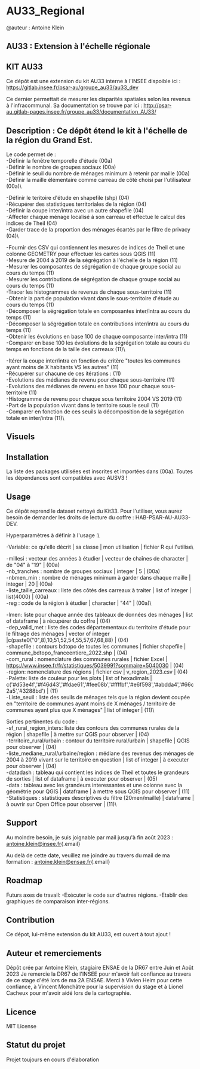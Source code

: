 # AU33_Regional

@auteur : Antoine Klein

## AU33 : Extension à l'échelle régionale

## KIT AU33

Ce dépôt est une extension du kit AU33 interne à l'INSEE dispoible ici :
<https://gitlab.insee.fr/psar-au/groupe_au33/au33_dev>

Ce dernier permettait de mesurer les disparités spatiales selon les
revenus à l'infracommunal. Sa documentation se trouve par ici :
<http://psar-au.gitlab-pages.insee.fr/groupe_au33/documentation_AU33/>

## Description : Ce dépôt étend le kit à l'échelle de la région du Grand Est.

Le code permet de :\
-Définir la fenêtre temporelle d'étude (00a)\
-Définir le nombre de groupes sociaux (00a)\
-Définir le seuil du nombre de ménages minimum à retenir par maille
(00a)\
-Définir la maille élémentaire comme carreau de côté choisi par
l'utilisateur (00a)\

-Définir le teritoire d'étude en shapefile (shp) (04)\
-Récupérer des statistiques territoriales de la région (04)\
-Définir la coupe inter/intra avec un autre shapefile (04)\
-Affecter chaque ménage localisé à son carreau et effectue le calcul des
indices de Theil (04)\
-Garder trace de la proportion des ménages écartés par le filtre de
privacy (04)\

-Fournir des CSV qui contiennent les mesures de indices de Theil et une
colonne GEOMETRY pour effectuer les cartes sous QGIS (11)\
-Mesure de 2004 à 2019 de la ségrégation à l'échelle de la région (11)\
-Mesurer les composantes de ségrégation de chaque groupe social au cours
du temps (11)\
-Mesurer les contributions de ségrégation de chaque groupe social au
cours du temps (11)\
-Tracer les histogrammes de revenus de chaque sous-territoire (11)\
-Obtenir la part de population vivant dans le sous-territoire d'étude au
cours du temps (11)\
-Décomposer la ségrégation totale en composantes inter/intra au cours du
temps (11)\
-Décomposer la ségrégation totale en contributions inter/intra au cours
du temps (11)\
-Obtenir les évolutions en base 100 de chaque composante inter/intra
(11)\
-Comparer en base 100 les évolutions de la ségrégation totale au cours
du temps en fonctions de la taille des carreaux (11)\

-Itérer la coupe inter/intra en fonction du critère "toutes les communes
ayant moins de X habitants VS les autres" (11)\
-Récupérer sur chacune de ces itérations : (11)\
-Evolutions des médianes de revenu pour chaque sous-territoire (11)\
-Evolutions des médianes de revenu en base 100 pour chaque
sous-territoire (11)\
-Histogramme de revenu pour chaque sous territoire 2004 VS 2019 (11)\
-Part de la population vivant dans le territoire sous le seuil (11)\
-Comparer en fonction de ces seuils la décomposition de la ségrégation
totale en inter/intra (11)\

## Visuels


## Installation

La liste des packages utilisées est inscrites et importées dans (00a).
Toutes les dépendances sont compatibles avec AUSV3 !

## Usage

Ce dépôt reprend le dataset nettoyé du Kit33. Pour l'utiliser, vous
aurez besoin de demander les droits de lecture du coffre :
HAB-PSAR-AU-AU33-DEV.

Hyperparamètres à définir à l'usage :\

-Variable: ce qu'elle décrit \| sa classe \| mon utilisation \| fichier
R qui l'utilise\

-millesi : vecteur des années à étudier \| vecteur de chaînes de
character \| de "04" à "19" \| (00a)\
-nb_tranches : nombre de groupes sociaux \| integer \| 5 \| (00a)\
-nbmen_min : nombre de ménages minimum à garder dans chaque maille \|
integer \| 20 \| (00a)\
-liste_taille_carreaux : liste des côtés des carreaux à traiter \| list
of integer \| list(4000) \| (00a)\
-reg : code de la région à étudier \| character \| "44" \| (00a)\

-lmen: liste pour chaque année des tableaux de données des ménages \|
list of dataframe \| à récupérer du coffre \| (04)\
-dep_valid_met : liste des codes départementaux du territoire d'étude
pour le filtrage des ménages \| vector of integer
\|c(paste0("0",8),10,51,52,54,55,57,67,68,88) \| (04)\
-shapefile : contours bdtopo de toutes les communes \| fichier shapefile
\| commune_bdtopo_franceentiere_2022.shp \| (04)\
-com_rural : nomenclature des communes rurales \| fichier Excel \|
<https://www.insee.fr/fr/statistiques/5039991?sommaire=5040030> \| (04)\
-region: nomenclature des régions \| fichier csv \| v_region_2023.csv \|
(04)\
-Palette: liste de couleur pour les plots \| list of hexadimals \|
c('#d53e4f','#f46d43','#fdae61','#fee08b','#ffffbf','#e6f598','#abdda4','#66c2a5','#3288bd')
\| (11)\
-Liste_seuil : liste des seuils de ménages tels que la région devient
coupée en "territoire de communes ayant moins de X ménages / territoire
de communes ayant plus que X ménages" \| list of integer \| (11)\

Sorties pertinentes du code :\
-sf_rural_region_inters: liste des contours des communes rurales de la
région \| shapefile \| à mettre sur QGIS pour observer \| (04)\
-territoire_rural/urbain : contour du territoire rural/urbain \|
shapefile \| QGIS pour observer \| (04)\
-liste_mediane_rural/urbaine/region : médiane des revenus des ménages de
2004 à 2019 vivant sur le territoire en question \| list of integer \| à
executer pour observer \| (04)\
-datadash : tableau qui contient les indices de Theil et toutes le
grandeurs de sorties \| list of dataframe \| à executer pour observer \|
(05)\
-data : tableau avec les grandeurs interessantes et une colonne avec la
géométrie pour QGIS \| dataframe \| à mettre sous QGIS pour observer \|
(11)\
-Statistiques : statistiques descriptives du filtre (20men/maille) \|
dataframe \| à ouvrir sur Open Office pour observer \| (11)\

## Support

Au moindre besoin, je suis joignable par mail jusqu'à fin août 2023 :
[antoine.klein\@insee.fr](mailto:antoine.klein@insee.fr){.email}

Au delà de cette date, veuillez me joindre au travers du mail de ma
formation :
[antoine.klein\@ensae.fr](mailto:antoine.klein@ensae.fr){.email}

## Roadmap

Futurs axes de travail: 
-Exécuter le code sur d'autres régions.
-Etablir des graphiques de comparaison inter-régions.

## Contribution

Ce dépot, lui-même extension du kit AU33, est ouvert à tout ajout !

## Auteur et remerciements

Dépôt crée par Antoine Klein, stagiaire ENSAE de la DR67 entre Juin et
Août 2023 Je remercie la DR67 de l'INSEE pour m'avoir fait confiance au
travers de ce stage d'été lors de ma 2A ENSAE. Merci à Vivien Heim pour
cette confiance, à Vincent Monchâtre pour la supervision du stage et à
Lionel Cacheux pour m'avoir aidé lors de la cartographie.

## Licence

MIT License

## Statut du projet

Projet toujours en cours d'élaboration
